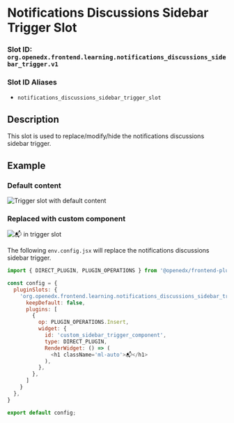 # Notifications Discussions Sidebar Trigger Slot

### Slot ID: `org.openedx.frontend.learning.notifications_discussions_sidebar_trigger.v1`

### Slot ID Aliases
* `notifications_discussions_sidebar_trigger_slot`

## Description

This slot is used to replace/modify/hide the notifications discussions sidebar trigger.

## Example

### Default content
![Trigger slot with default content](./screenshot_default.png)

### Replaced with custom component
![📬 in trigger slot](./screenshot_custom.png)

The following `env.config.jsx` will replace the notifications discussions sidebar trigger.

```js
import { DIRECT_PLUGIN, PLUGIN_OPERATIONS } from '@openedx/frontend-plugin-framework';

const config = {
  pluginSlots: {
    'org.openedx.frontend.learning.notifications_discussions_sidebar_trigger.v1': {
      keepDefault: false,
      plugins: [
        {
          op: PLUGIN_OPERATIONS.Insert,
          widget: {
            id: 'custom_sidebar_trigger_component',
            type: DIRECT_PLUGIN,
            RenderWidget: () => (
              <h1 className='ml-auto'>📬</h1>
            ),
          },
        },
      ]
    }
  },
}

export default config;
```
